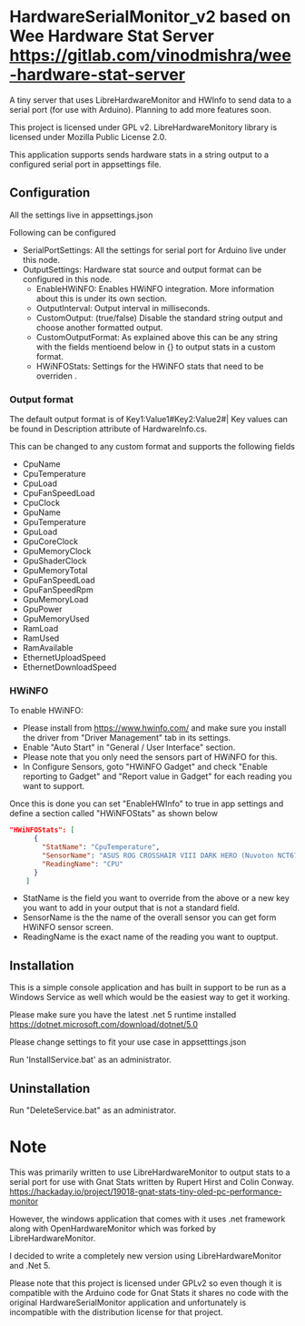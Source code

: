 # HardwareSerialMonitor_v2 based on Wee Hardware Stat Server https://gitlab.com/vinodmishra/wee-hardware-stat-server

A tiny server that uses LibreHardwareMonitor and HWInfo to send data to a serial port (for use with Arduino). Planning to add more features soon.

This project is licensed under GPL v2.
LibreHardwareMonitory library is licensed under Mozilla Public License 2.0.

This application supports sends hardware stats in a string output to a configured serial port in appsettings file. 

## Configuration
All the settings live in appsettings.json

Following can be configured
 - SerialPortSettings: All the settings for serial port for Arduino live under this node.
 - OutputSettings: Hardware stat source and output format can be configured in this node.
	- EnableHWiNFO: Enables HWiNFO integration. More information about this is under its own section.
	- OutputInterval: Output interval in milliseconds.
	- CustomOutput: (true/false) Disable the standard string output and choose another formatted output.
	- CustomOutputFormat: As explained above this can be any string with the fields mentioend below in {} to output stats in a custom format.
	- HWiNFOStats: Settings for the HWiNFO stats that need to be overriden .

### Output format
The default output format is of Key1:Value1#Key2:Value2#|
Key values can be found in Description attribute of HardwareInfo.cs.

This can be changed to any custom format and supports the following fields
- CpuName
- CpuTemperature
- CpuLoad
- CpuFanSpeedLoad
- CpuClock
- GpuName
- GpuTemperature
- GpuLoad
- GpuCoreClock
- GpuMemoryClock
- GpuShaderClock
- GpuMemoryTotal
- GpuFanSpeedLoad
- GpuFanSpeedRpm
- GpuMemoryLoad
- GpuPower
- GpuMemoryUsed
- RamLoad
- RamUsed
- RamAvailable
- EthernetUploadSpeed
- EthernetDownloadSpeed

### HWiNFO
To enable HWiNFO:
- Please install from https://www.hwinfo.com/ and make sure you install the driver from "Driver Management" tab in its settings.
- Enable "Auto Start" in "General / User Interface" section.
- Please note that you only need the sensors part of HWiNFO for this. 
- In Configure Sensors, goto "HWiNFO Gadget" and check "Enable reporting to Gadget" and "Report value in Gadget" for each reading
  you want to support.

Once this is done you can set "EnableHWInfo" to true in app settings and define a section called "HWiNFOStats" as shown below
```json
"HWiNFOStats": [
      {
        "StatName": "CpuTemperature",
        "SensorName": "ASUS ROG CROSSHAIR VIII DARK HERO (Nuvoton NCT6798D)",
        "ReadingName": "CPU"
      }
    ]
```
- StatName is the field you want to override from the above or a new key you want to add in your output that is not a standard field.
- SensorName is the the name of the overall sensor you can get form HWiNFO sensor screen.
- ReadingName is the exact name of the reading you want to ouptput.

## Installation
This is a simple console application and has built in support to be run as a Windows Service as well which would be the easiest way to get it working.

Please make sure you have the latest .net 5 runtime installed https://dotnet.microsoft.com/download/dotnet/5.0

Please change settings to fit your use case in appsetttings.json

Run 'InstallService.bat' as an administrator.


## Uninstallation
Run "DeleteService.bat" as an administrator.


#  Note
This was primarily written to use LibreHardwareMonitor to output stats to a serial port for use with Gnat Stats written by Rupert Hirst and Colin Conway.
https://hackaday.io/project/19018-gnat-stats-tiny-oled-pc-performance-monitor

However, the windows application that comes with it uses .net framework along with  OpenHardwareMonitor which was forked by LibreHardwareMonitor.

I decided to write a completely new version using LibreHardwareMonitor and .Net 5.

Please note that this project is licensed under GPLv2 so even though it is compatible with the Arduino code for Gnat Stats it shares no code with the original HardwareSerialMonitor application and unfortunately is incompatible with the distribution license for that project.
